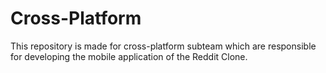# Cross-Platform
This repository is made for cross-platform subteam which are responsible for developing the mobile application of the Reddit Clone.
